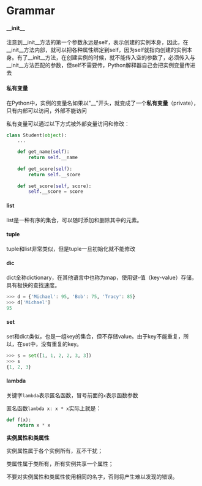 # Grammar

#### \_\_init\_\_

注意到\_\_init\_\_方法的第一个参数永远是self，表示创建的实例本身，因此，在\_\_init\_\_方法内部，就可以把各种属性绑定到self，因为self就指向创建的实例本身。有了\_\_init\_\_方法，在创建实例的时候，就不能传入空的参数了，必须传入与\_\_init\_\_方法匹配的参数，但self不需要传，Python解释器自己会把实例变量传进去

#### 私有变量

在Python中，实例的变量名如果以"\_\_"开头，就变成了一个**私有变量**（private），只有内部可以访问，外部不能访问

私有变量可以通过以下方式被外部变量访问和修改：

```python
class Student(object):
    ...

    def get_name(self):
        return self.__name
        
    def get_score(self):
        return self.__score
        
    def set_score(self, score):
        self.__score = score
```

#### list

list是一种有序的集合，可以随时添加和删除其中的元素。

#### tuple

tuple和list非常类似，但是tuple一旦初始化就不能修改

#### dic

dict全称dictionary，在其他语言中也称为map，使用键-值（key-value）存储，具有极快的查找速度。

```python
>>> d = {'Michael': 95, 'Bob': 75, 'Tracy': 85}
>>> d['Michael']
95
```

#### set

set和dict类似，也是一组key的集合，但不存储value。由于key不能重复，所以，在set中，没有重复的key。

```python
>>> s = set([1, 1, 2, 2, 3, 3])
>>> s
{1, 2, 3}
```

#### lambda

 关键字`lambda`表示匿名函数，冒号前面的`x`表示函数参数

匿名函数`lambda x: x * x`实际上就是：

```python
def f(x):
    return x * x
```

**实例属性和类属性**

实例属性属于各个实例所有，互不干扰；

类属性属于类所有，所有实例共享一个属性；

不要对实例属性和类属性使用相同的名字，否则将产生难以发现的错误。

